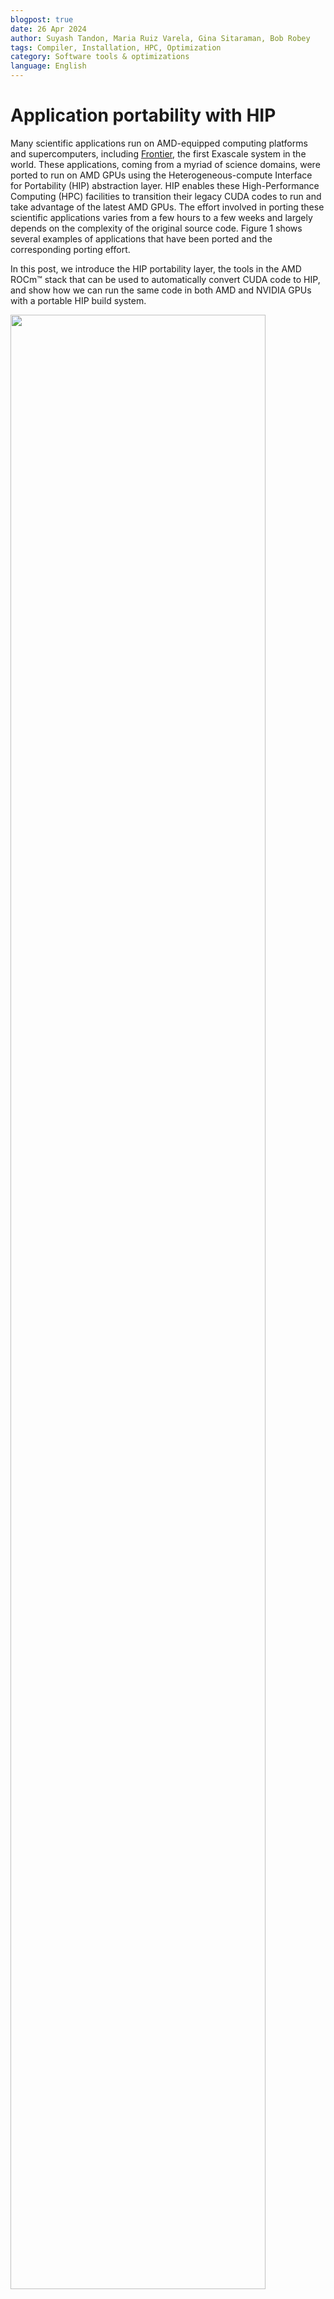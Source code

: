 ```yaml
---
blogpost: true
date: 26 Apr 2024
author: Suyash Tandon, Maria Ruiz Varela, Gina Sitaraman, Bob Robey
tags: Compiler, Installation, HPC, Optimization
category: Software tools & optimizations
language: English
---
```

<head>
  <meta charset="UTF-8">
  <meta name="description" content="Application portability with HIP">
  <meta name="keywords" content="Compiler, Installation, HPC, Optimization">
</head>

<!---
Copyright (c) 2024 Advanced Micro Devices, Inc. (AMD)

Permission is hereby granted, free of charge, to any person obtaining a copy
of this software and associated documentation files (the "Software"), to deal
in the Software without restriction, including without limitation the rights
to use, copy, modify, merge, publish, distribute, sublicense, and/or sell
copies of the Software, and to permit persons to whom the Software is
furnished to do so, subject to the following conditions:

The above copyright notice and this permission notice shall be included in all
copies or substantial portions of the Software.

THE SOFTWARE IS PROVIDED "AS IS", WITHOUT WARRANTY OF ANY KIND, EXPRESS OR
IMPLIED, INCLUDING BUT NOT LIMITED TO THE WARRANTIES OF MERCHANTABILITY,
FITNESS FOR A PARTICULAR PURPOSE AND NONINFRINGEMENT. IN NO EVENT SHALL THE
AUTHORS OR COPYRIGHT HOLDERS BE LIABLE FOR ANY CLAIM, DAMAGES OR OTHER
LIABILITY, WHETHER IN AN ACTION OF CONTRACT, TORT OR OTHERWISE, ARISING FROM,
OUT OF OR IN CONNECTION WITH THE SOFTWARE OR THE USE OR OTHER DEALINGS IN THE
SOFTWARE.
--->
# Application portability with HIP

Many scientific applications run on AMD-equipped computing platforms and supercomputers,
including [Frontier](https://www.olcf.ornl.gov/frontier/), the first Exascale system in
the world. These applications, coming from a myriad of science domains, were ported to
run on AMD GPUs using the Heterogeneous-compute Interface for Portability (HIP)
abstraction layer. HIP enables these High-Performance Computing (HPC) facilities to
transition their legacy CUDA codes to run and take advantage of the latest AMD GPUs.
The effort involved in porting these scientific applications varies from a few hours
to a few weeks and largely depends on the complexity of the original source code.
Figure 1 shows several examples of applications that have been ported and the
corresponding porting effort.

In this post, we introduce the HIP portability layer, the tools in the AMD ROCm&trade;
stack that can be used to automatically convert CUDA code to HIP, and show how
we can run the same code in both AMD and NVIDIA GPUs with a portable HIP build system.

<!-- 
================
 ### Figure 1
================ -->
<img src="images/apps-ported.jpg" width="90%">

<p style="text-align:center">
Figure 1: Porting scientific applications to support AMD Instinct&trade; GPUs wih HIP
</p>

## HIP API

The Heterogeneous-compute Interface for Portability (HIP) is a C++ runtime API and kernel
language that enables developers to design platform-independent GPU programs that can run
on both AMD and NVIDIA GPUs. HIP interface and syntax are very similar to CUDA, which
facilitates its adoption by GPU programmers and enables fast translation of CUDA API calls.
Most of such calls can be converted in place by simply replacing `cuda` with `hip`, as
HIP supports a strong subset of the CUDA runtime functionality. Furthermore, as illustrated
in Figure 2, HIP code provides the ease of maintaining a single code base which can be
run on both AMD and NVIDIA platforms.

<!-- 
================
 ### Figure 2
================ -->
<img src="images/amd_porting_hip.jpg" width="50%">

<p style="text-align:center">
Figure 2: HIP to device flowchart illustrating the platform-independent abstraction layer.
</p>

Figure 3 shows the various programming paradigms and tools that could be used to accelerate
codes on the GPUs and the corresponding abstraction level across the system stack. HIP
sits closer to the hardware than other GPU programming abstraction layers, and as such,
it is capable of accelerating codes with minimal overhead. This feature results in HIP
code that runs on NVIDIA accelerators with similar performance as the original CUDA code.
Furthermore, both AMD and NVIDIA share the host-device architecture, where the CPU is the
host and the GPU is the device. The host supports C++, C, Fortran, and Python. C++ is the
most common and best-supported language, with the entry point being the `main()` function.
The host runs the HIP API and HIP function calls that map to either CUDA or HIP. Kernels
run on the device, which supports C-like syntax. Lastly, the HIP API provides many
useful functions for device and memory management, and error handling. HIP is
open-source and you can contribute to it.

<!-- 
================
 ### Figure 3
================ -->
<img src="images/abstraction-complexity.jpg" width="60%">

<p style="text-align:center">
Figure 3: GPU programming abstraction levels.
</p>

## Converting CUDA applications to HIP

Manually converting large and complex existing CUDA code projects to HIP is an
error-prone and time-consuming process. Given the syntactic similarity between HIP and
CUDA, it is possible to build automated conversion tools to translate CUDA code to
portable HIP C++. The AMD ROCm&trade; stack has translation utilities and scripts
that significantly speed up the process. These utilities can be used in isolation or combined
as part of an iterative process to port larger, more complex CUDA applications, thus reducing
manual effort and time to deployment of CUDA applications on AMD-based systems.

### What tools to use?

The final choice of the tool or strategy to translate legacy CUDA to HIP depends on
multiple factors, including the code complexity and the developer's design choices.
To elucidate, we encourage developers to use the following questionnaire as a template
to gather more information about their project:

1. *How complex is the code structure*?
    - Uses object-oriented programming?
    - Relies on templated classes?
    - Dependencies on other libraries and packages?
    - Has device-specific code?
2. *What are the design considerations*?
    - Should we maintain separate backends for CUDA and HIP?
3. *Is the code base under active development*?
    - What is the frequency of updates?
    - Are the development efforts focused on a particular feature?

Once the requirements and objectives assessment is complete, developers can choose one
of the following strategies to translate their CUDA code to HIP.

### A unified wrapper/header

In scenarios where maintaining separate code repositories for CUDA and HIP is not
desired and the application does not have any device specific code, one can create a
header file with macro definitions that creates an alias of HIP API calls and links it
to the existing CUDA APIs. Consider the following snippet as an example:

```c++
...
#define cudaFree hipFree
#define cudaFreeArray hipFreeArray
#define cudaFreeHost hipHostFree
#define cudaMalloc hipMalloc
#define cudaMallocArray hipMallocArray
#define cudaMallocHost hipHostMalloc
#define cudaMallocManaged hipMallocManaged
#define cudaMemcpy hipMemcpy
...
```

Here is a [header file](https://github.com/rocm/rocm-blogs/tree/release/blogs/software-tools-optimization/hipify/src/gpu_macros.h)
that you can use as a starting point for your porting project.

Alternatively, one can also use macro definitions to build a unified wrapper as
illustrated in the code snippet below. Depending on the architecture the code is
compiled for, the wrappers framework calls the corresponding CUDA or HIP APIs under
the hood.

```c++
...
#ifdef _CUDA_ENABLED
	using deviceStream_t = cudaStream_t;
#elif _HIP_ENABLED
	using deviceStream_t = hipStream_t;
#endif
...
```

|Pros                | Cons                                              |
|:----------------:  | :------------------------------------------------:|
| Easy to maintain   | Can take several iterations to link all CUDA APIs |
| Highly portable    | Existing optimizations in CUDA may not apply to HIP|
| Add new features easily | Requires manual intervention where CUDA APIs do not have any HIP equivalents |

#### General tips

- Starting the port on an NVIDIA GPU is often the easiest approach since you can
incrementally port pieces of the code to HIP while leaving the rest in CUDA. Recall
that on NVIDIA GPUs, HIP is just a thin layer over CUDA, so the two code types can
interoperate on *nvcc* platforms. Also, the HIP port can be compared with the original
CUDA code for function and performance.
- Once the CUDA code is ported to HIP and is running on NVIDIA GPUs, compile the HIP
code using the HIP compiler on an AMD GPU.

### Hipify tools

AMD's ROCm&trade; software stack includes utilities that can help translate CUDA APIs
into HIP APIs. The following two utilities can be found:

- [*hipify-clang*](#hipify-clang): a preprocessor that operates within the
HIP/​Clang compiler tool chain, converting the code as a preliminary step within
the compilation process
- [*hipify-perl*](#hipify-perl): a perl-based script that relies on regular expressions
for translation

The *hipify* tools can scan code to identify any unsupported CUDA functions. A list of
supported CUDA APIs can be found in [ROCm's HIPIFY Documentation website](https://rocm.docs.amd.com/projects/HIPIFY/en/latest/supported_apis.html).

#### Hipify-clang

[hipify-clang](https://github.com/ROCm-Developer-Tools/HIPIFY/tree/master#clang) is a
preprocessor that uses the Clang compiler to parse the CUDA code and perform semantic
translation. It translates CUDA source into an abstract syntax tree, which is traversed
by transformation matchers. After applying all the matchers, the output HIP source is
produced.

|Pros                | Cons                                              |
|:-----------------: | :------------------------------------------------:|
| Clang-based translator, thus even complicated contructs are parsed successfully | Input CUDA code should be correct, incorrect code will not be translated to HIP |
| Supports [Clang options](https://llvm.org/docs/CompileCudaWithLLVM.html#compiling-cuda-code) like `-I`, `-D`, `--cuda-path`, etc.   | CUDA should be installed and provided in case of multiple installations by `--cuda-path` option |
| Seamless support of new CUDA versions as it is Clang's responsibility | All the includes and defines should be provided to transform code successfully |

General usage of *hipify-clang* is given as:

```bash
hipify-clang [options] <source0> [... <sourceN>]
```

where, the available options can be identified by using the command:

```bash
hipify-clang --help
```

Consider a simple [vectorAdd](https://github.com/olcf-tutorials/simple_HIP_examples/blob/master/vector_addition/vector_addition.cu) example,
where the original CUDA code takes two vectors A and B and performs elementwise
addition and stores the values in a new vector C:

```c++
C[i] = A[i] + B[i],                where i=0,1,.....,N-1
```

To convert the CUDA code to HIP, one can use *hipify-clang* as follows:

```bash
hipify-clang --cuda-path=/your-path/to/cuda -I /your-path/to/cuda/include -o /your-path/to/desired-output-dir/vectorAdd_hip.cpp vectorAdd.cu
```

The translated HIP code `vectorAdd_hip.cpp` looks like:

```c++
#include <hip/hip_runtime.h>    
#include <stdio.h>

// Macro for checking errors in CUDA API calls
#define cudaErrorCheck(call)                                                             \
do{                                                                                       \
    hipError_t cuErr = call;                                                             \
    if(hipSuccess != cuErr){                                                             \
      printf("CUDA Error - %s:%d: '%s'\n", __FILE__, __LINE__, hipGetErrorString(cuErr));\
      exit(0);                                                                            \
    }                                                                                     \
}while(0)

// Size of array
#define N 1048576

// Kernel
__global__ void add_vectors_cuda(double *a, double *b, double *c)
{
    int id = blockDim.x * blockIdx.x + threadIdx.x;
    if(id < N) c[id] = a[id] + b[id];
}

// Main program
int main()
{
    // Number of bytes to allocate for N doubles
    size_t bytes = N*sizeof(double);

    // Allocate memory for arrays A, B, and C on host
    double *A = (double*)malloc(bytes);
    double *B = (double*)malloc(bytes);
    double *C = (double*)malloc(bytes);

    // Allocate memory for arrays d_A, d_B, and d_C on device
    double *d_A, *d_B, *d_C;
    cudaErrorCheck( hipMalloc(&d_A, bytes) );
    cudaErrorCheck( hipMalloc(&d_B, bytes) );
    cudaErrorCheck( hipMalloc(&d_C, bytes) );
    ...
```

A quick inspection of the translated code shows:

1. The HIP runtime header has been introduced automatically at the top.
2. CUDA types and APIs such as `cudaError_t`, `cudaMalloc`, etc. have been replaced
with HIP counterparts.
3. User definitions, function names, and variables remain the same.
4. From ROCm 5.3, the default HIP kernel launch syntax is the same as that in CUDA.
The previous `hipLaunchKernelGGL` syntax continues to be supported and can be used by
specifiying the `--hip-kernel-execution-syntax` option to *hipify-clang*.

#### Hipify-perl

[hipify-perl](https://github.com/ROCm-Developer-Tools/HIPIFY/tree/master#perl) script
modifies the CUDA source code directly using a series of simple string replacements.

|Pros                | Cons                                              |
|:-----------------: | :------------------------------------------------:|
| Ease of use | Current disability of transforming the following constructs: macros expansion, namespaces, some templates, host/device function calls, complex argument list parsing |
| It doesn't check the input source CUDA code for correctness | Can take several iterations along with manual intervention |
| It doesn't have dependencies on 3rd party tools, including CUDA | No compiler support to check if includes and defines exists |

General usage of *hipify-perl* is given as:

```bash
hipify-perl [OPTIONS] INPUT_FILE
```

where, the available options can be identified by using the command:

```bash
hipify-perl --help
```

Using the same  [vectorAdd](https://github.com/olcf-tutorials/simple_HIP_examples/blob/master/vector_addition/vector_addition.cu) example,
we can use *hipify-perl* to convert the CUDA code to HIP as follows:

```bash
$ hipify-perl -o=your-path/to/desired-output-dir/vectorAdd_hip.cpp vectorAdd.cu 
  warning: vectorAdd.cu:#4 : #define cudaErrorCheck(call)                                                              \
  warning: vectorAdd.cu:#36 :     cudaErrorCheck( hipMalloc(&d_A, bytes) );
  warning: vectorAdd.cu:#37 :     cudaErrorCheck( hipMalloc(&d_B, bytes) );
  warning: vectorAdd.cu:#38 :     cudaErrorCheck( hipMalloc(&d_C, bytes) );
  warning: vectorAdd.cu:#49 :     cudaErrorCheck( hipMemcpy(d_A, A, bytes, hipMemcpyHostToDevice) );
  warning: vectorAdd.cu:#50 :     cudaErrorCheck( hipMemcpy(d_B, B, bytes, hipMemcpyHostToDevice) );
  warning: vectorAdd.cu:#71 :     cudaErrorCheck( hipMemcpy(C, d_C, bytes, hipMemcpyDeviceToHost) );
  warning: vectorAdd.cu:#90 :     cudaErrorCheck( hipFree(d_A) );
  warning: vectorAdd.cu:#91 :     cudaErrorCheck( hipFree(d_B) );
  warning: vectorAdd.cu:#92 :     cudaErrorCheck( hipFree(d_C) );
```

In contrast to [hipify-clang](#hipify-clang), running the *hipify-perl* script
generates a lot of warnings. Since *hipify-perl* uses string matching and replacements
to translate the supported CUDA APIs to corresponding HIP APIs, it is unable to find a
replacement for the user-defined `cudaErrorCheck()` function and prints out warnings
for each line where it finds this function call. A quick inspection of the translated
code stored in the specified output directory shows:

1. The translated code generated by *hipify-perl* is the same as that translated by
*hipify-clang*.
2. User-defined functions, macros, and variables are not changed.
3. From ROCm v5.3, the default HIP kernel launch syntax is the same as that in CUDA.
The previous `hipLaunchKernelGGL` syntax continues to be supported and can be used by
specifiying the `--hip-kernel-execution-syntax` option to *hipify-perl*.

#### General tips for using Hipify tools

- *hipify-perl* is easier to use and does not rely on third-party libraries like CUDA.
- Translating code with *hipify-perl* may need several iterations. After the first
pass, build the code using `hipcc`. Correct any compiler errors or warnings and compile
again. Continue this cycle until a working HIP code is achieved.
- Other pre-packaged utilities can also be used to help gather information about the
CUDA to HIP code translation. For example, you could use:
  - The [hipexamine-perl.sh](https://github.com/ROCm-Developer-Tools/HIPIFY/blob/master/bin/hipexamine-perl.sh) tool
to scan a source directory to determine which files contain CUDA code and how much of
that code can be automatically hipified.
  - The [hipconvertinplace-perl.sh](https://github.com/ROCm-Developer-Tools/HIPIFY/blob/master/bin/hipconvertinplace-perl.sh)
script to perform in-place conversion for all code files in the specified directory.
- The "in-place" conversion may not always be the right choice, especially if you wish
to have both CUDA and HIP code side-by-side.
- The similarity seen in *hipify-perl* and *hipify-clang* translated codes may hold
true for simple examples such as the one considered here. However, *hipify-perl* has
known limitations and its use should call for caution.

## Portable HIP build system

One of the most powerful features of HIP is that, if the original code is using
[HIP supported CUDA API](https://rocm.docs.amd.com/projects/HIPIFY/en/latest/supported_apis.html),
then the HIP translated code can run on both AMD and NVIDIA GPUs. Currently,
many applications that target both platforms have dual repositories and a build
system for HIP and CUDA, respectively. With ROCm&trade; we can have a portable HIP
build system to avoid maintaining two separate code bases for the same project.

In a portable HIP build system, it is possible to select either an `amd` or an `nvidia`
platform to run on. By setting the `HIP_PLATFORM` environment variable, we can
[choose the path hipcc targets](https://rocm.docs.amd.com/projects/HIP/en/latest/user_guide/faq.html#hip-detected-my-platform-hip-clang-vs-nvcc-incorrectly-what-should-i-do).
If `HIP_PLATFORM=amd`, then `hipcc` will call the clang compiler and the
[ROCclr](https://rocm.docs.amd.com/projects/HIP/en/latest/user_guide/faq.html#what-is-rocclr)
runtime to compile code for AMD GPUs. If `HIP_PLATFORM=nvidia`, then `hipcc` will call `nvcc`,
the [CUDA compiler driver](https://docs.nvidia.com/cuda/cuda-compiler-driver-nvcc/index.html),
to compile
code for NVIDIA GPUs. The platform selection also determines which headers are included
and which libraries are used for linking.

This section shows how to achieve portability with two widely known build systems, Make and CMake.

### Portable Make build system

In the Makefile example below, we can choose to build for either AMD or NVIDIA GPUs by
simply setting `HIP_PLATFORM` to the desired default device, `amd` or `nvidia`. Setting
the `-x` flag to either `cu` or `hip` will instruct the build system to compile to the
desired device regardless of the file extension. However, it should be noted that in
the end, both compilers map to LLVM.

```bash
EXECUTABLE = vectoradd

all: $(EXECUTABLE) test
.PHONY: test

SOURCE = vectorAdd_hip.cpp
CXXFLAGS = -g -O2 -fPIC
HIPCC_FLAGS = -O2 -g
HIP_PLATFORM ?= amd
HIP_PATH ?= $(shell hipconfig --path)

ifeq ($(HIP_PLATFORM), nvidia)
	HIPCC_FLAGS += -x cu -I${HIP_PATH}/include/
	LDFLAGS = -lcudadevrt -lcudart_static -lrt
endif

ifeq ($(HIP_PLATFORM), amd)
   HIPCC_FLAGS += -x hip
   LDFLAGS = -L${ROCM_PATH}/hip/lib -lamdhip64
endif

$(EXECUTABLE):
	hipcc $(HIPCC_FLAGS) $(LDFLAGS) -o $(EXECUTABLE) $(SOURCE)
test:
	./$(EXECUTABLE)
clean:
	rm -f $(EXECUTABLE)
```

For code that will run on an AMD platform, we need to have ROCm&trade; installed, and
set the `CXX` variable to the recommended clang++, e.g.
`export CXX=${ROCM_PATH}/llvm/bin/clang++`, then build with `make` and run the same
[vectorAdd](https://github.com/olcf-tutorials/simple_HIP_examples/blob/master/vector_addition/vector_addition.cu)
application as in the previous section.

```bash
make
./vectoradd
```

For code that will run on an NVIDIA platform, we need to install both CUDA and
ROCm&trade;, which provides the HIP portability layer, and set `HIP_PLATFORM=nvidia`
to override the default and instead compile for NVIDIA GPUs.

```bash
HIP_PLATFORM=nvidia
make
./vectoradd
```

### Portable CMake build system

Similarly to the previous Make example, the idea is to have a build system that allows
users to switch between the two GPU runtimes, HIP and CUDA. The code below shows how to
implement the switching in `CMakeLists.txt`

```bash
...
if (NOT CMAKE_GPU_RUNTIME)
   set(GPU_RUNTIME "HIP" CACHE STRING "Switches between HIP and CUDA")
else (NOT CMAKE_GPU_RUNTIME)
   set(GPU_RUNTIME "${CMAKE_GPU_RUNTIME}" CACHE STRING "Switches between HIP and CUDA")
endif (NOT CMAKE_GPU_RUNTIME)
```

Next, to build the HIP code on both AMD and NVIDIA systems, it is necessary to enable HIP
language support in CMake and setup `hipcc` as the compiler along with corresponding compile
device flags:

```bash
enable_language(HIP)

if (${GPU_RUNTIME} MATCHES "HIP")
   set (VECTORADD_CXX_FLAGS "-fPIC")
elseif (${GPU_RUNTIME} MATCHES "CUDA")
   set (VECTORADD_CXX_FLAGS "-I $ENV{ROCM_PATH}/include")
else ()
   message (FATAL_ERROR "GPU runtime not supported!")
endif ()

set(CMAKE_CXX_COMPILER hipcc)

set (CMAKE_CXX_FLAGS "${CMAKE_CXX_FLAGS} ${VECTORADD_CXX_FLAGS}")
set (CMAKE_CXX_FLAGS_RELEASE "${CMAKE_CXX_FLAGS_RELEASE} ${VECTORADD_CXX_FLAGS}")
set (CMAKE_CXX_FLAGS_DEBUG "${CMAKE_CXX_FLAGS_DEBUG} ${VECTORADD_CXX_FLAGS} -ggdb")
```

Finally, an executable is created and the target must be linked with the corresponding runtime
on AMD and NVIDIA systems:

```bash
set (SOURCE vectorAdd_hip.cpp)

add_executable(vectoradd ${SOURCE})
if (${GPU_RUNTIME} MATCHES "HIP")
   target_link_libraries (vectoradd "-L$ENV{ROCM_PATH}/lib" amdhip64)
elseif (${GPU_RUNTIME} MATCHES "CUDA")
   target_link_libraries (vectoradd cudadevrt cudart_static rt)   
endif ()
```

Provided that ROCm&trade; and CMake are installed, the code can be configured to run on AMD GPUs
with `cmake` and the executable can be built and launched by running the following commands:

```bash
mkdir build && cd build
cmake ..
make
./vectoradd
```

For code intended to run on NVIDIA GPUs, both CUDA and ROCm&trade; stacks must be installed in
addition to CMake. Similar to the Make example, `HIP_PLATFORM` must be setup and the code
must be configured with the `CUDA` GPU runtime instead:

```bash
mkdir build && cd build
export HIP_PLATFORM=nvidia
cmake -DCMAKE_GPU_RUNTIME=CUDA ..
make
./vectoradd
```

If `HIP_PLATFORM` is not properly setup on NVIDIA systems, CMake and Make will still configure and
build the code, however, run-time errors may be observed, such as this:

```bash
./vectoradd
CUDA Error - vectorAdd_hip.cpp:38: 'invalid device ordinal'
```

On both AMD and NVIDIA GPUs, CMake will detect and build GPU targets for the underlying architecture
automatically, however, in cases where the target must be built for a different architecture, users
can explicitly specify `CMAKE_HIP_ARCHITECTURES` or `CMAKE_CUDA_ARCHITECTURES`. For more details,
refer to CMake [documentation](https://cmake.org/cmake/help/latest/index.html).

## Additional porting considerations

During the porting process, it is important to check for inline PTX assembly code,
CUDA instrinsics, hardcoded dependencies, unsupported functions, any code that limits
the size of the register file on NVIDIA hardware, and any other constructs that the
*hipify* tools cannot convert. Since the hipify tools do not run the application, it
is necessary to manually change any hardcoded constructs, an example being the warp
size set to `32`. For this reason, it is recommended to avoid hardcoding the warp size,
and instead rely on the `WarpSize` device definition, `#define WARPSIZE size`, or
`props.warpSize` to get the right value from the runtime. THe *hipify* tools do not
convert build scripts either. Setting the appropriate flags and paths to build the
newly converted HIP code has to be done manually.

Additional code examples that convert CUDA code to HIP and accompanying portable build
systems are found in the [HIP training series repository](https://github.com/olcf/hip-training-series/tree/master).

## Conclusion

We have shown a variety of ROCm&trade; tools that developers can leverage to convert
their codes from CUDA to HIP. These tools speed up and ease the conversion process
significantly. We have also illustrated one of the most powerful features of HIP, which
is its ability to run on both AMD and NVIDIA GPUs, by showing examples of portable
build systems with both Make and CMake.

Unlike many other GPU-programmming paradigms, the HIP API is a thin layer that sits
close to the hardware, enabling HIP code to run with the same performance as its
counterpart on NVIDIA GPUs.

## Next time

Stay tuned as we release further posts in this series that will cover more advanced
topics. If you have any questions or comments, you can reach out to us on
[GitHub Discussions](https://github.com/rocm/rocm-blogs/discussions).

